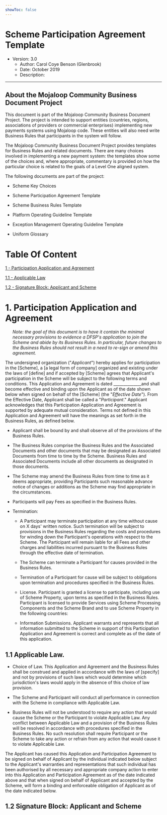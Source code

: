 ```yaml
---
showToc: false
---
```

# Scheme Participation Agreement Template

- Version: 3.0 
    - Author: Carol Coye Benson (Glenbrook) 
    - Date: October 2019
    - Description: 
---

## **About the Mojaloop Community Business Document Project**

This document is part of the Mojaloop Community Business Document Project. The project is intended to support entities (countries, regions, associations of providers or commercial enterprises) implementing new payments systems using Mojaloop code. These entities will also need write Business Rules that participants in the system will follow.

The Mojaloop Community Business Document Project provides templates for Business Rules and related documents. There are many choices involved in implementing a new payment system: the templates show some of the choices and, where appropriate, commentary is provided on how the particular choice is related to the goals of a Level One aligned system.

The following documents are part of the project:

- Scheme Key Choices

- Scheme Participation Agreement Template

- Scheme Business Rules Template

- Platform Operating Guideline Template

- Exception Management Operating Guideline Template

- Uniform Glossary

# Table Of Content

[1 - Participation Application and Agreement](#1-participation-application-and-agreement)
    
[1.1 - Applicable Law](#1.1-applicable-law)

[1.2 - Signature Block: Applicant and Scheme](#1.2-signature-block:-applicant-and-scheme)

# 1. Participation Application and Agreement

_<ul>Note: the goal of this document is to have it contain the minimal necessary provisions to evidence a DFSP's application to join the Scheme and abide by its Business Rules. In particular, future changes to the Business Rules should not result in a need to re-sign or amend this agreement.</ul>_

The undersigned organization ("_Applicant_") hereby applies for participation in the \[Scheme\], a \[a legal form of company\] organized and existing under the laws of \[define\] and if accepted by \[Scheme\] agrees that Applicant's participation in the Scheme will be subject to the following terms and conditions. This Application and Agreement is dated \_\_\_\_\_\_\_\_\_\_\_\_\_\_and shall become effective and binding upon the Applicant as of the date shown below when signed on behalf of the \[Scheme\] (the "*Effective Date*"). From the Effective Date, Applicant shall be called a "*Participant*." Applicant acknowledges that this Participation Application and Agreement is supported by adequate mutual consideration. Terms not defined in this Application and Agreement will have the meanings as set forth in the Business Rules, as defined below.

- Applicant shall be bound by and shall observe all of the provisions of the Business Rules.

- The Business Rules comprise the Business Rules and the Associated Documents and other documents that may be designated as Associated Documents from time to time by the Scheme. Business Rules and Associated Documents include all other documents as designated in those documents.

- The Scheme may amend the Business Rules from time to time as it deems appropriate, providing Participants such reasonable advance notice of changes or additions as the Scheme may find appropriate in the circumstances.

- Participants will pay Fees as specified in the Business Rules.

- Termination:

    - A Participant may terminate participation at any time without cause on X days' written notice. Such termination will be subject to provisions in the Business Rules regarding the costs and procedures for winding down the Participant's operations with respect to the Scheme. The Participant will remain liable for all Fees and other charges and liabilities incurred pursuant to the Business Rules through the effective date of termination.

    - The Scheme can terminate a Participant for causes provided in the Business Rules.

    - Termination of a Participant for cause will be subject to obligations upon termination and procedures specified in the Business Rules.

    - License. Participant is granted a license to participate, including use of Scheme Property, upon terms as specified in the Business Rules. Participant is licensed to provide Services using Scheme Processing Components and the Scheme Brand and to use Scheme Property in the following countries:

    - Information Submissions. Applicant warrants and represents that all information submitted to the Scheme in support of this Participation Application and Agreement is correct and complete as of the date of this application.

## 1.1 Applicable Law.

- Choice of Law. This Application and Agreement and the Business Rules shall be construed and applied in accordance with the laws of \[specify\] and not by provisions of such laws which would determine which jurisdiction's laws would apply in the absence of this choice of law provision.

- The Scheme and Participant will conduct all performance in connection with the Scheme in compliance with Applicable Law.

- Business Rules will not be understood to require any action that would cause the Scheme or the Participant to violate Applicable Law. Any conflict between Applicable Law and a provision of the Business Rules will be resolved in accordance with procedures specified in the Business Rules. No such resolution shall require Participant or the Scheme to take any action or refrain from any action that would cause it to violate Applicable Law.

The Applicant has caused this Application and Participation Agreement to be signed on behalf of Applicant by the individual indicated below subject to the Applicant's warranties and representations that such individual has been authorised by all necessary and appropriate company action to enter into this Application and Participation Agreement as of the date indicated above and that when signed on behalf of Applicant and accepted by the Scheme, will form a binding and enforceable obligation of Applicant as of the date indicated below.

## 1.2 Signature Block: Applicant and Scheme
